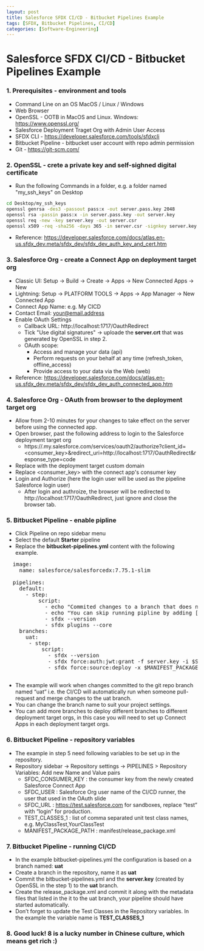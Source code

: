 ```yaml
---
layout: post
title: Salesforce SFDX CI/CD - Bitbucket Pipelines Example
tags: [SFDX, Bitbucket Pipelines, CI/CD]
categories: [Software-Engineering]
---
```


# Salesforce SFDX CI/CD - Bitbucket Pipelines Example

### 1. Prerequisites - environment and tools 

- Command Line on an OS MacOS / Linux / Windows
- Web Browser
- OpenSSL - OOTB in MacOS and Linux. Windows: https://www.openssl.org/
- Salesforce Deployment Traget Org with Admin User Access
- SFDX CLI - https://developer.salesforce.com/tools/sfdxcli
- Bitbucket Pipeline - bitbucket user account with repo admin permission
- Git - https://git-scm.com/ 

### 2. OpenSSL - crete a private key and self-sighned digital certificate

- Run the following Commands in a folder, e.g. a folder named "my_ssh_keys" on Desktop
```bash
cd Desktop/my_ssh_keys
openssl genrsa -des3 -passout pass:x -out server.pass.key 2048
openssl rsa -passin pass:x -in server.pass.key -out server.key
openssl req -new -key server.key -out server.csr
openssl x509 -req -sha256 -days 365 -in server.csr -signkey server.key -out server.crt
```
- Reference: https://developer.salesforce.com/docs/atlas.en-us.sfdx_dev.meta/sfdx_dev/sfdx_dev_auth_key_and_cert.htm 

### 3. Salesforce Org - create a Connect App on deployment target org
- Classic UI: Setup -> Build -> Create -> Apps -> New Connected Apps -> New
- Lightning: Setup -> PLATFORM TOOLS -> Apps -> App Manager -> New Connected App
- Connect App Name: e.g. My CICD
- Contact Email: your@email.address
- Enable OAuth Settings
  - Callback URL: http://localhost:1717/OauthRedirect
  - Tick "Use digital signatures" -> uploade the **server.crt** that was generated by OpenSSL in step 2.
  - OAuth scope:
    - Access and manage your data (api)
    - Perform requests on your behalf at any time (refresh_token, offline_access)
    - Provide access to your data via the Web (web)
- Reference: https://developer.salesforce.com/docs/atlas.en-us.sfdx_dev.meta/sfdx_dev/sfdx_dev_auth_connected_app.htm

### 4. Salesforce Org - OAuth from browser to the deployment target org
- Allow from 2-10 minutes for your changes to take effect on the server before using the connected app.
- Open browser, past the following address to login to the Salesforce deployment target org
  - https://<org-custome-domain>.my.salesforce.com/services/oauth2/authorize?client_id=<consumer_key>&redirect_uri=http://localhost:1717/OauthRedirect&response_type=code
- Replace <org-custom-domain> with the deployment target custom domain
- Replace <consumer_key> with the connect app's consumer key
- Login and Authorize (here the login user will be used as the pipeline Salesforce login user)
  - After login and authroize, the browser will be redirected to http://localhost:1717/OauthRedirect, just ignore and close the browser tab.


### 5. Bitbucket Pipeline - enable pipline
- Click Pipeline on repo sidebar menu
- Select the default **Starter** pipeline
- Replace the **bitbucket-pipelines.yml** content with the following example.

<pre>
  image:
    name: salesforce/salesforcedx:7.75.1-slim

  pipelines:
    default:
      - step:
          script:
            - echo "Commited changes to a branch that does not match the listed branches in bitbucket-pipelines.yml."
            - echo "You can skip running pipline by adding [skip ci] or [ci skip] (with []) to the git commit message."
            - sfdx --version
            - sfdx plugins --core
    branches:
      uat:
       - step:
           script:
             - sfdx --version
             - sfdx force:auth:jwt:grant -f server.key -i $SFDC_CONSUMER_KEY -u $SFDC_USER -d -s -r $SFDC_URL
             - sfdx force:source:deploy -x $MANIFEST_PACKAGE_PATH -l RunSpecifiedTests -r $TEST_CLASSES_1

</pre>

- The example will work when changes committed to the git repo branch named “uat” i.e. the CI/CD will automatically run when someone pull-request and merge changes to the uat branch. 
- You can change the branch name to suit your project settings.
- You can add more branches to deploy different branches to different deployment target orgs, in this case you will need to set up Connect Apps in each deployment target orgs.

### 6. Bitbucket Pipeline - repository variables
- The example in step 5 need following variables to be set up in the repository.
- Repository sidebar -> Repository settings -> PIPELINES > Repository Variables: Add new Name and Value pairs
  - SFDC_CONSUMER_KEY : the consumer key from the newly created Salesforce Connect App
  - SFDC_USER : Salesforce Org user name of the CI/CD runner, the user that used in the OAuth slide
  - SFDC_URL : https://test.salesforce.com  for sandboxes, replace “test” with “login” for production.
  - TEST_CLASSES_1 : list of comma separated unit test class names, e.g. MyClassTest,YourClassTest
  - MANIFEST_PACKAGE_PATH : manifest/release_package.xml

### 7. Bitbucket Pipeline - running CI/CD
- In the example bitbucket-pipelines.yml the configuration is based on a branch named: **uat**
- Create a branch in the repository, name it as **uat**
- Commit the bitbucket-pipelines.yml and the **server.key** (created by OpenSSL in the step 1) to the **uat** branch.
- Create the release_package.xml and commit it along with the metadata files that listed in the it to the uat branch, your pipeline should have started automatically.
- Don’t forget to update the Test Classes in the Repository variables. In the example the variable name is **TEST_CLASSES_1**

### 8. Good luck! 8 is a lucky number in Chinese culture, which means get **rich** :)